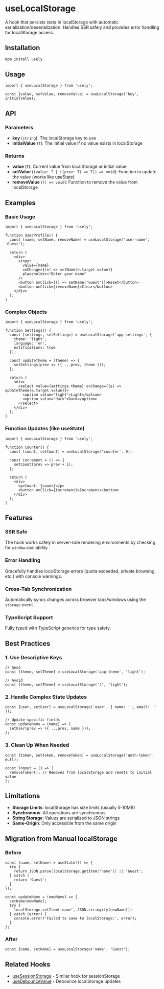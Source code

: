 # useLocalStorage

A hook that persists state in localStorage with automatic serialization/deserialization. Handles SSR safely and provides error handling for localStorage access.

## Installation

```bash
npm install usely
```

## Usage

```tsx
import { useLocalStorage } from 'usely';

const [value, setValue, removeValue] = useLocalStorage('key', initialValue);
```

## API

### Parameters

- **key** (`string`): The localStorage key to use
- **initialValue** (`T`): The initial value if no value exists in localStorage

### Returns

- **value** (`T`): Current value from localStorage or initial value
- **setValue** (`(value: T | ((prev: T) => T)) => void`): Function to update the value (works like useState)
- **removeValue** (`() => void`): Function to remove the value from localStorage

## Examples

### Basic Usage

```tsx
import { useLocalStorage } from 'usely';

function UserProfile() {
  const [name, setName, removeName] = useLocalStorage('user-name', 'Guest');
  
  return (
    <div>
      <input 
        value={name} 
        onChange={(e) => setName(e.target.value)} 
        placeholder="Enter your name"
      />
      <button onClick={() => setName('Guest')}>Reset</button>
      <button onClick={removeName}>Clear</button>
    </div>
  );
}
```

### Complex Objects

```tsx
import { useLocalStorage } from 'usely';

function Settings() {
  const [settings, setSettings] = useLocalStorage('app-settings', {
    theme: 'light',
    language: 'en',
    notifications: true
  });

  const updateTheme = (theme) => {
    setSettings(prev => ({ ...prev, theme }));
  };

  return (
    <div>
      <select value={settings.theme} onChange={(e) => updateTheme(e.target.value)}>
        <option value="light">Light</option>
        <option value="dark">Dark</option>
      </select>
    </div>
  );
}
```

### Function Updates (like useState)

```tsx
import { useLocalStorage } from 'usely';

function Counter() {
  const [count, setCount] = useLocalStorage('counter', 0);
  
  const increment = () => {
    setCount(prev => prev + 1);
  };
  
  return (
    <div>
      <p>Count: {count}</p>
      <button onClick={increment}>Increment</button>
    </div>
  );
}
```

## Features

### SSR Safe
The hook works safely in server-side rendering environments by checking for `window` availability.

### Error Handling
Gracefully handles localStorage errors (quota exceeded, private browsing, etc.) with console warnings.

### Cross-Tab Synchronization
Automatically syncs changes across browser tabs/windows using the `storage` event.

### TypeScript Support
Fully typed with TypeScript generics for type safety.

## Best Practices

### 1. Use Descriptive Keys
```tsx
// Good
const [theme, setTheme] = useLocalStorage('app-theme', 'light');

// Avoid
const [theme, setTheme] = useLocalStorage('t', 'light');
```

### 2. Handle Complex State Updates
```tsx
const [user, setUser] = useLocalStorage('user', { name: '', email: '' });

// Update specific fields
const updateName = (name) => {
  setUser(prev => ({ ...prev, name }));
};
```

### 3. Clean Up When Needed
```tsx
const [token, setToken, removeToken] = useLocalStorage('auth-token', null);

const logout = () => {
  removeToken(); // Removes from localStorage and resets to initial value
};
```

## Limitations

- **Storage Limits**: localStorage has size limits (usually 5-10MB)
- **Synchronous**: All operations are synchronous
- **String Storage**: Values are serialized to JSON strings
- **Same-Origin**: Only accessible from the same origin

## Migration from Manual localStorage

### Before
```tsx
const [name, setName] = useState(() => {
  try {
    return JSON.parse(localStorage.getItem('name')) || 'Guest';
  } catch {
    return 'Guest';
  }
});

const updateName = (newName) => {
  setName(newName);
  try {
    localStorage.setItem('name', JSON.stringify(newName));
  } catch (error) {
    console.error('Failed to save to localStorage:', error);
  }
};
```

### After
```tsx
const [name, setName] = useLocalStorage('name', 'Guest');
```

## Related Hooks

- [useSessionStorage](./useSessionStorage.md) - Similar hook for sessionStorage
- [useDebounceValue](./useDebounceValue.md) - Debounce localStorage updates 